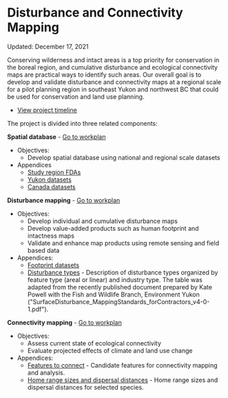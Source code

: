 # Disturbance and Connectivity Mapping

Updated: December 17, 2021

Conserving wilderness and intact areas is a top priority for conservation in the boreal region, and cumulative disturbance and ecological connectivity maps are practical ways to identify such areas. Our overall goal is to develop and validate disturbance and connectivity maps at a regional scale for a pilot planning region in southeast Yukon and northwest BC that could be used for conservation and land use planning.

- [View project timeline](docs/workplan.csv)

The project is divided into three related components:

**Spatial database** - [Go to workplan](docs/01-database.md)

- Objectives:
    - Develop spatial database using national and regional scale datasets
- Appendices
    - [Study region FDAs](docs/database_region.csv)
    - [Yukon datasets](docs/database_yukon.csv)
    - [Canada datasets](docs/database_canada.csv)

**Disturbance mapping** - [Go to workplan](docs/02-disturbance.md)

- Objectives:
    - Develop individual and cumulative disturbance maps
    - Develop value-added products such as human footprint and intactness maps
    - Validate and enhance map products using remote sensing and field based data
- Appendices:
    - [Footprint datasets](docs/disturbance_footprint.csv)
    - [Disturbance types](docs/disturbance_types.csv) - Description of disturbance types organized by feature type (areal or linear) and industry type. The table was adapted from the recently published document prepared by Kate Powell with the Fish and Wildlife Branch, Environment Yukon ("SurfaceDisturbance_MappingStandards_forContractors_v4-0-1.pdf").

**Connectivity mapping** - [Go to workplan](docs/03-connectivity.md)

- Objectives:
    - Assess current state of ecological connectivity
    - Evaluate projected effects of climate and land use change
- Appendices:
    - [Features to connect](docs/connectivity_features.csv) - Candidate features for connectivity mapping and analysis.
    - [Home range sizes and dispersal distances](docs/connectivity_dispersal.csv) - Home range sizes and dispersal distances for selected species.
